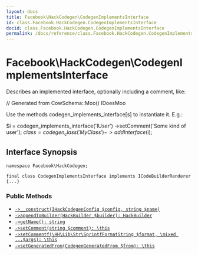 ```yaml
---
layout: docs
title: Facebook\HackCodegen\CodegenImplementsInterface
id: class.Facebook.HackCodegen.CodegenImplementsInterface
docid: class.Facebook.HackCodegen.CodegenImplementsInterface
permalink: /docs/reference/class.Facebook.HackCodegen.CodegenImplementsInterface/
---
```

# Facebook\\HackCodegen\\CodegenImplementsInterface




Describes an implemented interface, optionally including a comment, like:




// Generated from CowSchema::Moo()
IDoesMoo




Use the methods codegen_implements_interface[s] to instantiate it. E.g.:




$i = codegen_implements_interface('IUser')
->setComment('Some kind of user');
$class = codegen_class('MyClass')
->addInterface($i);




## Interface Synopsis




``` Hack
namespace Facebook\HackCodegen;

final class CodegenImplementsInterface implements ICodeBuilderRenderer {...}
```




### Public Methods




* [` ->__construct(IHackCodegenConfig $config, string $name) `](<class.Facebook.HackCodegen.CodegenImplementsInterface.__construct.md>)
* [` ->appendToBuilder(HackBuilder $builder): HackBuilder `](<class.Facebook.HackCodegen.CodegenImplementsInterface.appendToBuilder.md>)
* [` ->getName(): string `](<class.Facebook.HackCodegen.CodegenImplementsInterface.getName.md>)
* [` ->setComment(string $comment): \this `](<class.Facebook.HackCodegen.CodegenImplementsInterface.setComment.md>)
* [` ->setCommentf(\HH\Lib\Str\SprintfFormatString $format, \mixed ...$args): \this `](<class.Facebook.HackCodegen.CodegenImplementsInterface.setCommentf.md>)
* [` ->setGeneratedFrom(CodegenGeneratedFrom $from): \this `](<class.Facebook.HackCodegen.CodegenImplementsInterface.setGeneratedFrom.md>)